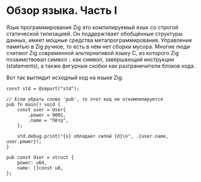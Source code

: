 
# Обзор языка. Часть I

Язык программирования Zig это компилируемый язык со строгой статической типизацией.
Он поддержтвает обобщённые структуры данных, имеет мощные средства метапрограммирования.
Управление памятью в Zig ручное, то есть в нём нет сборки мусора.
Многие люди считают Zig современной альтернативой языку C, из которого
Zig позаимствовал символ `;` как символ, завершающий инструкции (statements),
а также фигурные скобки как разграничители блоков кода.

Вот так выглядит исходный код на языке Zig:

```zig
const std = @import("std");

// Если убрать слово 'pub', то этот код не откомпилируется
pub fn main() void {
    const user = User{
        .power = 9001,
        .name = "Пётр",
    };

    std.debug.print("{s} обладает силой {d}\n", .{user.name, user.power});
}

pub const User = struct {
    power: u64,
    name: []const u8,
};
```
